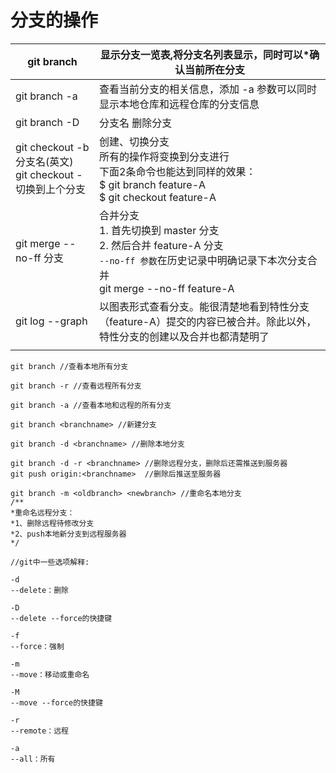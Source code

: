 # 分支的操作

| git branch                                                   | 显示分支一览表,将分支名列表显示，同时可以*确认当前所在分支   |
| ------------------------------------------------------------ | ------------------------------------------------------------ |
| git branch -a                                                | 查看当前分支的相关信息，添加 -a 参数可以同时显示本地仓库和远程仓库的分支信息 |
| git branch -D                                                | 分支名	删除分支                                           |
| git checkout -b 分支名(英文)<br />git checkout -  切换到上个分支 | 创建、切换分支<br />所有的操作将变换到分支进行<br />下面2条命令也能达到同样的效果：<br /> $ git branch feature-A<br/>$ git checkout feature-A |
| git merge --no-ff 分支                                       | 合并分支<br />1. 首先切换到 master 分支<br />2. 然后合并 feature-A 分支 <br />`--no-ff 参数`在历史记录中明确记录下本次分支合并 <br />git merge --no-ff feature-A |
| git log --graph                                              | 以图表形式查看分支。能很清楚地看到特性分支（feature-A）提交的内容已被合并。除此以外，特性分支的创建以及合并也都清楚明了 |
|                                                              |                                                              |



```
git branch //查看本地所有分支 

git branch -r //查看远程所有分支

git branch -a //查看本地和远程的所有分支

git branch <branchname> //新建分支

git branch -d <branchname> //删除本地分支

git branch -d -r <branchname> //删除远程分支，删除后还需推送到服务器
git push origin:<branchname>  //删除后推送至服务器

git branch -m <oldbranch> <newbranch> //重命名本地分支
/**
*重命名远程分支：
*1、删除远程待修改分支
*2、push本地新分支到远程服务器
*/

//git中一些选项解释:

-d
--delete：删除

-D
--delete --force的快捷键

-f
--force：强制

-m
--move：移动或重命名

-M
--move --force的快捷键

-r
--remote：远程

-a
--all：所有
```

​	
